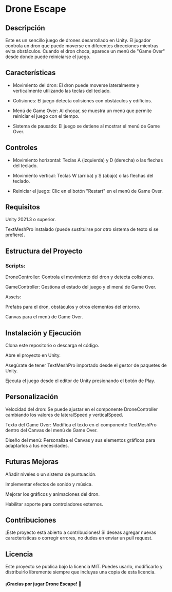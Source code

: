 # Drone Escape

## Descripción

Este es un sencillo juego de drones desarrollado en Unity. El jugador controla un dron que puede moverse en diferentes direcciones mientras evita obstáculos. Cuando el dron choca, aparece un menú de "Game Over" desde donde puede reiniciarse el juego.

## Características

- Movimiento del dron: El dron puede moverse lateralmente y verticalmente utilizando las teclas del teclado.

- Colisiones: El juego detecta colisiones con obstáculos y edificios.

- Menú de Game Over: Al chocar, se muestra un menú que permite reiniciar el juego con el tiempo.

- Sistema de pausado: El juego se detiene al mostrar el menú de Game Over.

## Controles

- Movimiento horizontal: Teclas A (izquierda) y D (derecha) o las flechas del teclado.

- Movimiento vertical: Teclas W (arriba) y S (abajo) o las flechas del teclado.

- Reiniciar el juego: Clic en el botón "Restart" en el menú de Game Over.

## Requisitos

Unity 2021.3 o superior.

TextMeshPro instalado (puede sustituirse por otro sistema de texto si se prefiere).

## Estructura del Proyecto

### Scripts:

DroneController: Controla el movimiento del dron y detecta colisiones.

GameController: Gestiona el estado del juego y el menú de Game Over.

Assets:

Prefabs para el dron, obstáculos y otros elementos del entorno.

Canvas para el menú de Game Over.

## Instalación y Ejecución

Clona este repositorio o descarga el código.

Abre el proyecto en Unity.

Asegúrate de tener TextMeshPro importado desde el gestor de paquetes de Unity.

Ejecuta el juego desde el editor de Unity presionando el botón de Play.

## Personalización

Velocidad del dron: Se puede ajustar en el componente DroneController cambiando los valores de lateralSpeed y verticalSpeed.

Texto del Game Over: Modifica el texto en el componente TextMeshPro dentro del Canvas del menú de Game Over.

Diseño del menú: Personaliza el Canvas y sus elementos gráficos para adaptarlos a tus necesidades.

## Futuras Mejoras

Añadir niveles o un sistema de puntuación.

Implementar efectos de sonido y música.

Mejorar los gráficos y animaciones del dron.

Habilitar soporte para controladores externos.

## Contribuciones

¡Este proyecto está abierto a contribuciones! Si deseas agregar nuevas características o corregir errores, no dudes en enviar un pull request.

## Licencia

Este proyecto se publica bajo la licencia MIT. Puedes usarlo, modificarlo y distribuirlo libremente siempre que incluyas una copia de esta licencia.

#### ¡Gracias por jugar Drone Escape! 🚀